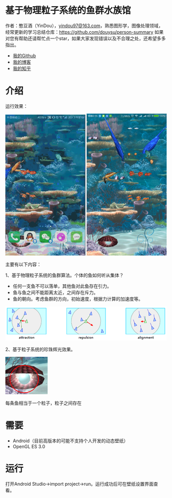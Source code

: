 # 基于物理粒子系统的鱼群水族馆

作者：憨豆酒（YinDou），yindou97@163.com，熟悉图形学，图像处理领域，经常更新的学习总结仓库：<https://github.com/douysu/person-summary> 如果对您有帮助还请帮忙点一个star，如果大家发现错误以及不合理之处，还希望多多指出。

- [我的Github](https://github.com/douysu)
- [我的博客](https://blog.csdn.net/ModestBean)
- [我的知乎](https://zhuanlan.zhihu.com/c_1218472587279433728)

# 介绍

运行效果：

<img src = "./result/result.gif" width = 250>
<img src = "./result/result2.png" width = 250>

主要有以下内容：

1、基于物理粒子系统的鱼群算法。个体的鱼如何听从集体？
- 任何一支鱼不可以落单，其他鱼对此鱼存在引力。
- 鱼与鱼之间不能距离太近，之间存在斥力。
- 鱼的朝向。考虑鱼群的方向，初始速度，根据力计算的加速度等。

![](./result/algorithm.png)

2、基于粒子系统的珍珠辉光效果。

![](./result/light.png)

每条鱼相当于一个粒子，粒子之间存在



# 需要

- Android（目前高版本的可能不支持个人开发的动态壁纸）
- OpenGL ES 3.0

# 运行

打开Android Studio->import project->run。运行成功后可在壁纸设置界面查看。